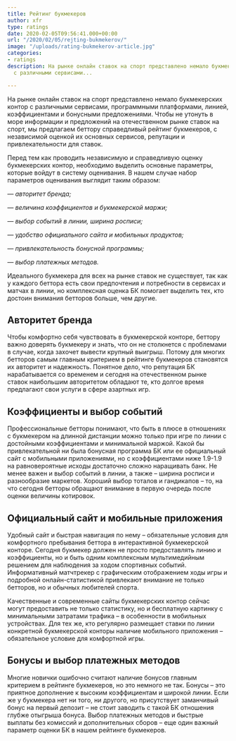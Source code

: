 ```yaml
---
title: Рейтинг букмекеров
author: xfr
type: ratings
date: 2020-02-05T09:56:41.000+00:00
url: "/2020/02/05/rejting-bukmekerov/"
image: "/uploads/rating-bukmekerov-article.jpg"
categories:
- ratings
description: На рынке онлайн ставок на спорт представлено немало букмекерских контор
  с различными сервисами...

---
```

На рынке онлайн ставок на спорт представлено немало букмекерских контор с различными сервисами, программными платформами, линией, коэффициентами и бонусными предложениями. Чтобы не утонуть в море информации и предложений на отечественном рынке ставок на спорт, мы предлагаем беттору справедливый рейтинг букмекеров, с независимой оценкой их основных сервисов, репутации и привлекательности для ставок.

Перед тем как проводить независимую и справедливую оценку букмекерских контор, необходимо выделить основные параметры, которые войдут в систему оценивания. В нашем случае набор параметров оценивания выглядит таким образом:

_— авторитет бренда;_

_— величина коэффициентов и букмекерской маржи;_

_— выбор событий в линии, ширина росписи;_

_— удобство официального сайта и мобильных продуктов;_

_— привлекательность бонусной программы;_

_— выбор платежных методов._

Идеального букмекера для всех на рынке ставок не существует, так как у каждого беттора есть свои предпочтения и потребности в сервисах и матчах в линии, но комплексная оценка БК помогает выделить тех, кто достоин внимания бетторов больше, чем другие.

## Авторитет бренда

Чтобы комфортно себя чувствовать в букмекерской конторе, беттору важно доверять букмекеру и знать, что он не столкнется с проблемами в случае, когда захочет вывести крупный выигрыш. Потому для многих бетторов самым главным критерием в рейтинге букмекеров становятся их авторитет и надежность. Понятное дело, что репутация БК нарабатывается со временем и сегодня на отечественном рынке ставок наибольшим авторитетом обладают те, кто долгое время предлагают свои услуги в сфере азартных игр.

## Коэффициенты и выбор событий

Профессиональные бетторы понимают, что быть в плюсе в отношениях с букмекером на длинной дистанции можно только при игре по линии с достойными коэффициентами и минимальной маржой. Какой бы привлекательной ни была бонусная программа БК или ее официальный сайт с мобильными приложениями, но с коэффициентами ниже 1.9-1.9 на равновероятные исходы достаточно сложно наращивать банк. Не менее важен и выбор событий в линии, а также – ширина росписи и разнообразие маркетов. Хороший выбор тоталов и гандикапов – то, на что сегодня бетторы обращают внимание в первую очередь после оценки величины котировок.

## Официальный сайт и мобильные приложения

Удобный сайт и быстрая навигация по нему – обязательные условия для комфортного пребывания беттора в интерактивной букмекерской конторе. Сегодня букмекер должен не просто предоставлять линию и коэффициенты, но и быть одним комплексным мультимедийным решением для наблюдения за ходом спортивных событий. Информативный матчтрекер с графическим отображением ходы игры и подробной онлайн-статистикой привлекают внимание не только бетторов, но и обычных любителей спорта.

Качественные и современные сайты букмекерских контор сейчас могут предоставить не только статистику, но и бесплатную картинку с минимальными затратами трафика – в особенности в мобильных устройствах. Для тех же, кто регулярно размещает ставки по линии конкретной букмекерской конторы наличие мобильного приложения – обязательное условие для комфортной игры.

## Бонусы и выбор платежных методов

Многие новички ошибочно считают наличие бонусов главным критерием в рейтинге букмекеров, но это немного не так. Бонусы – это приятное дополнение к высоким коэффициентам и широкой линии. Если же у букмекера нет ни того, ни другого, но присутствует заманчивый бонус на первый депозит – не стоит заводить с такой БК отношения глубже отыгрыша бонуса. Выбор платежных методов и быстрые выплаты без комиссий и дополнительных сборов – еще один важный параметр оценки БК в нашем рейтинге букмекеров.